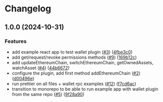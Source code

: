 # Changelog

## 1.0.0 (2024-10-31)


### Features

* add example react app to test wallet plugin ([#3](https://github.com/web3/web3-wallet-rpc-utils/issues/3)) ([4fbe3c0](https://github.com/web3/web3-wallet-rpc-utils/commit/4fbe3c0533d48ca1ad97f81e5a1c0a296ddc7559))
* add get/request/revoke permissions methods ([#9](https://github.com/web3/web3-wallet-rpc-utils/issues/9)) ([169b12c](https://github.com/web3/web3-wallet-rpc-utils/commit/169b12cb6a4cb4f1cd9be88b3b0511bd2df25934))
* add updateEthereumChain, switchEthereumChain, getOwnedAssets, watchAsset ([#4](https://github.com/web3/web3-wallet-rpc-utils/issues/4)) ([44b6672](https://github.com/web3/web3-wallet-rpc-utils/commit/44b6672fa5ff45cc1c65e8d6a9f7c49851ab7a1d))
* configure the plugin, add first method addEthereumChain ([#2](https://github.com/web3/web3-wallet-rpc-utils/issues/2)) ([d00496e](https://github.com/web3/web3-wallet-rpc-utils/commit/d00496e02c036f5b651c12668c871741256bf674))
* run prettier on all files + wallet rpc examples ([#12](https://github.com/web3/web3-wallet-rpc-utils/issues/12)) ([f7cd6ac](https://github.com/web3/web3-wallet-rpc-utils/commit/f7cd6ac45093c9e6f93a2c9f69ee8631af3080cb))
* transition to monorepo to be able to run example app with wallet plugin from the same repo ([#5](https://github.com/web3/web3-wallet-rpc-utils/issues/5)) ([9f28a90](https://github.com/web3/web3-wallet-rpc-utils/commit/9f28a90c5d1c6bf432fa1e93435d16063a2a9b7f))

